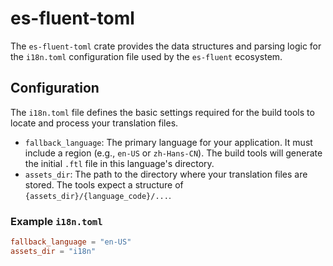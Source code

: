 # es-fluent-toml

The `es-fluent-toml` crate provides the data structures and parsing logic for the `i18n.toml` configuration file used by the `es-fluent` ecosystem.

## Configuration

The `i18n.toml` file defines the basic settings required for the build tools to locate and process your translation files.

-   `fallback_language`: The primary language for your application. It must include a region (e.g., `en-US` or `zh-Hans-CN`). The build tools will generate the initial `.ftl` file in this language's directory.
-   `assets_dir`: The path to the directory where your translation files are stored. The tools expect a structure of `{assets_dir}/{language_code}/...`.

### Example `i18n.toml`

```toml
fallback_language = "en-US"
assets_dir = "i18n"
```
